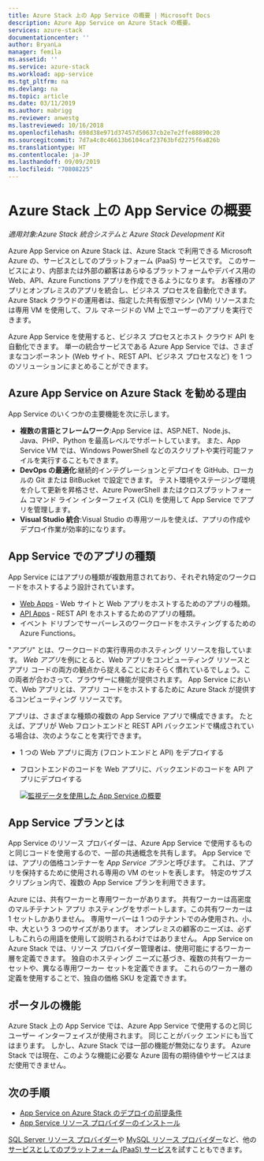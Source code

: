 ```yaml
---
title: Azure Stack 上の App Service の概要 | Microsoft Docs
description: Azure App Service on Azure Stack の概要。
services: azure-stack
documentationcenter: ''
author: BryanLa
manager: femila
ms.assetid: ''
ms.service: azure-stack
ms.workload: app-service
ms.tgt_pltfrm: na
ms.devlang: na
ms.topic: article
ms.date: 03/11/2019
ms.author: mabrigg
ms.reviewer: anwestg
ms.lastreviewed: 10/16/2018
ms.openlocfilehash: 698d38e971d37457d50637cb2e7e2ffe88890c20
ms.sourcegitcommit: 7d7a4c8c46613b6104caf23763bfd2275f6a826b
ms.translationtype: HT
ms.contentlocale: ja-JP
ms.lasthandoff: 09/09/2019
ms.locfileid: "70808225"
---
```

# <a name="app-service-on-azure-stack-overview"></a>Azure Stack 上の App Service の概要

*適用対象:Azure Stack 統合システムと Azure Stack Development Kit*

Azure App Service on Azure Stack は、Azure Stack で利用できる Microsoft Azure の、サービスとしてのプラットフォーム (PaaS) サービスです。 このサービスにより、内部または外部の顧客はあらゆるプラットフォームやデバイス用の Web、API、Azure Functions アプリを作成できるようになります。 お客様のアプリとオンプレミスのアプリを統合し、ビジネス プロセスを自動化できます。 Azure Stack クラウドの運用者は、指定した共有仮想マシン (VM) リソースまたは専用 VM を使用して、フル マネージドの VM 上でユーザーのアプリを実行できます。

Azure App Service を使用すると、ビジネス プロセスとホスト クラウド API を自動化できます。 単一の統合サービスである Azure App Service では、さまざまなコンポーネント (Web サイト、REST API、ビジネス プロセスなど) を 1 つのソリューションにまとめることができます。

## <a name="why-offer-azure-app-service-on-azure-stack"></a>Azure App Service on Azure Stack を勧める理由

App Service のいくつかの主要機能を次に示します。

- **複数の言語とフレームワーク**:App Service は、ASP.NET、Node.js、Java、PHP、Python を最高レベルでサポートしています。 また、App Service VM では、Windows PowerShell などのスクリプトや実行可能ファイルを実行することもできます。
- **DevOps の最適化**:継続的インテグレーションとデプロイを GitHub、ローカルの Git または BitBucket で設定できます。 テスト環境やステージング環境を介して更新を昇格させ、Azure PowerShell またはクロスプラットフォーム コマンド ライン インターフェイス (CLI) を使用して App Service でアプリを管理します。
- **Visual Studio 統合**:Visual Studio の専用ツールを使えば、アプリの作成やデプロイ作業が効率的になります。

## <a name="app-types-in-app-service"></a>App Service でのアプリの種類

App Service にはアプリの種類が複数用意されており、それぞれ特定のワークロードをホストするよう設計されています。

- [Web Apps](/azure/app-service/overview) - Web サイトと Web アプリをホストするためのアプリの種類。
- [API Apps](/azure/app-service/overview) - REST API をホストするためのアプリの種類。
- イベント ドリブンでサーバーレスのワークロードをホスティングするための Azure Functions。

"*アプリ*" とは、ワークロードの実行専用のホスティング リソースを指しています。 *Web アプリ*を例にとると、Web アプリをコンピューティング リソースとアプリ コードの両方の観点から捉えることにおそらく慣れているでしょう。この両者が合わさって、ブラウザーに機能が提供されます。 App Service において、Web アプリとは、アプリ コードをホストするために Azure Stack が提供するコンピューティング リソースです。

アプリは、さまざまな種類の複数の App Service アプリで構成できます。 たとえば、アプリが Web フロントエンドと REST API バックエンドで構成されている場合は、次のようなことを実行できます。

- 1 つの Web アプリに両方 (フロントエンドと API) をデプロイする
- フロントエンドのコードを Web アプリに、バックエンドのコードを API アプリにデプロイする

   [![監視データを使用した App Service の概要](media/azure-stack-app-service-overview/image01.png "監視データを使用した App Service の概要")](media/azure-stack-app-service-overview/image01.png#lightbox)

## <a name="what-is-an-app-service-plan"></a>App Service プランとは

App Service のリソース プロバイダーは、Azure App Service で使用するものと同じコードを使用するので、一部の共通概念を共有します。 App Service では、アプリの価格コンテナーを *App Service プラン*と呼びます。 これは、アプリを保持するために使用される専用の VM のセットを表します。 特定のサブスクリプション内で、複数の App Service プランを利用できます。

Azure には、共有ワーカーと専用ワーカーがあります。 共有ワーカーは高密度のマルチテナント アプリ ホスティングをサポートします。この共有ワーカーは 1 セットしかありません。 専用サーバーは 1 つのテナントでのみ使用され、小、中、大という 3 つのサイズがあります。 オンプレミスの顧客のニーズは、必ずしもこれらの用語を使用して説明されるわけではありません。 App Service on Azure Stack では、リソース プロバイダー管理者は、使用可能にするワーカー層を定義できます。 独自のホスティング ニーズに基づき、複数の共有ワーカー セットや、異なる専用ワーカー セットを定義できます。 これらのワーカー層の定義を使用することで、独自の価格 SKU を定義できます。

## <a name="portal-features"></a>ポータルの機能

Azure Stack 上の App Service では、Azure App Service で使用するのと同じユーザー インターフェイスが使用されます。 同じことがバック エンドにも当てはまります。 しかし、Azure Stack では一部の機能が無効になります。 Azure Stack では現在、このような機能に必要な Azure 固有の期待値やサービスはまだ使用できません。

## <a name="next-steps"></a>次の手順

- [App Service on Azure Stack のデプロイの前提条件](azure-stack-app-service-before-you-get-started.md)
- [App Service リソース プロバイダーのインストール](azure-stack-app-service-deploy.md)

[SQL Server リソース プロバイダー](azure-stack-sql-resource-provider-deploy.md)や [MySQL リソース プロバイダー](azure-stack-mysql-resource-provider-deploy.md)など、他の[サービスとしてのプラットフォーム (PaaS) サービス](azure-stack-offer-services-overview.md)を試すこともできます。
